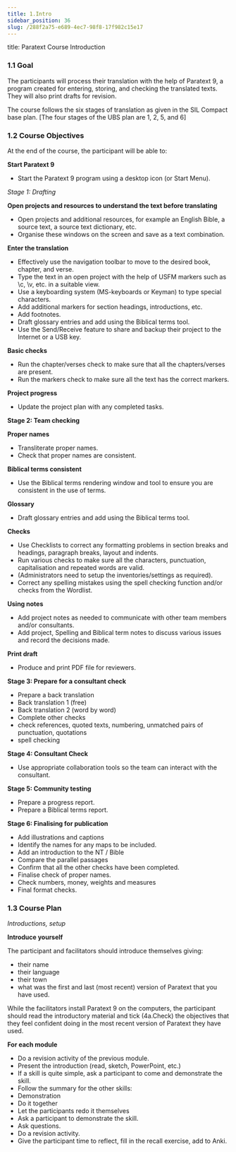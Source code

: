 ```yaml
---
title: 1.Intro
sidebar_position: 36
slug: /288f2a75-e689-4ec7-98f8-17f982c15e17
---
```




title: Paratext Course Introduction


### 1.1 Goal


The participants will process their translation with the help of Paratext 9, a program created for entering, storing, and checking the translated texts. They will also print drafts for revision.


The course follows the six stages of translation as given in the SIL Compact base plan. [The four stages of the UBS plan are 1, 2, 5, and 6]


### 1.2 Course Objectives


At the end of the course, the participant will be able to:


**Start Paratext 9**

- Start the Paratext 9 program using a desktop icon (or Start Menu).

_Stage 1: Drafting_


**Open projects and resources to understand the text before translating**

- Open projects and additional resources, for example an English Bible, a source text, a source text dictionary, etc.
- Organise these windows on the screen and save as a text combination.

**Enter the translation**

- Effectively use the navigation toolbar to move to the desired book, chapter, and verse.
- Type the text in an open project with the help of USFM markers such as \c, \v, etc. in a suitable view.
- Use a keyboarding system (MS-keyboards or Keyman) to type special characters.
- Add additional markers for section headings, introductions, etc.
- Add footnotes.
- Draft glossary entries and add using the Biblical terms tool.
- Use the Send/Receive feature to share and backup their project to the Internet or a USB key.

**Basic checks**

- Run the chapter/verses check to make sure that all the chapters/verses are present.
- Run the markers check to make sure all the text has the correct markers.

**Project progress**

- Update the project plan with any completed tasks.

**Stage 2: Team checking**


**Proper names**

- Transliterate proper names.
- Check that proper names are consistent.

**Biblical terms consistent**

- Use the Biblical terms rendering window and tool to ensure you are consistent in the use of terms.

**Glossary**

- Draft glossary entries and add using the Biblical terms tool.

**Checks**

- Use Checklists to correct any formatting problems in section breaks and headings, paragraph breaks, layout and indents.
- Run various checks to make sure all the characters, punctuation, capitalisation and repeated words are valid.
- (Administrators need to setup the inventories/settings as required).
- Correct any spelling mistakes using the spell checking function and/or checks from the Wordlist.

**Using notes**

- Add project notes as needed to communicate with other team members and/or consultants.
- Add project, Spelling and Biblical term notes to discuss various issues and record the decisions made.

**Print draft**

- Produce and print PDF file for reviewers.

**Stage 3: Prepare for a consultant check**

- Prepare a back translation
- Back translation 1 (free)
- Back translation 2 (word by word)
- Complete other checks
- check references, quoted texts, numbering, unmatched pairs of punctuation, quotations
- spell checking

**Stage 4: Consultant Check**

- Use appropriate collaboration tools so the team can interact with the consultant.

**Stage 5: Community testing**

- Prepare a progress report.
- Prepare a Biblical terms report.

**Stage 6: Finalising for publication**

- Add illustrations and captions
- Identify the names for any maps to be included.
- Add an introduction to the NT / Bible
- Compare the parallel passages
- Confirm that all the other checks have been completed.
- Finalise check of proper names.
- Check numbers, money, weights and measures
- Final format checks.

### 1.3 Course Plan


_Introductions, setup_


**Introduce yourself**


The participant and facilitators should introduce themselves giving:

- their name
- their language
- their town
- what was the first and last (most recent) version of Paratext that you have used.

While the facilitators install Paratext 9 on the computers, the participant should read the introductory material and tick (4a.Check) the objectives that they feel confident doing in the most recent version of Paratext they have used.


**For each module**

- Do a revision activity of the previous module.
- Present the introduction (read, sketch, PowerPoint, etc.)
- If a skill is quite simple, ask a participant to come and demonstrate the skill.
- Follow the summary for the other skills:
- Demonstration
- Do it together
- Let the participants redo it themselves
- Ask a participant to demonstrate the skill.
- Ask questions.
- Do a revision activity.
- Give the participant time to reflect, fill in the recall exercise, add to Anki.
